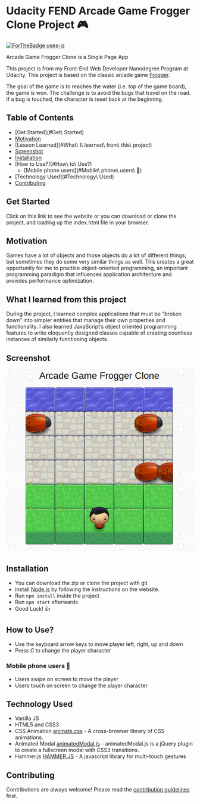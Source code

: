 # Udacity FEND Arcade Game Frogger Clone Project :video_game:
[![ForTheBadge uses-js](https://forthebadge.com/images/badges/uses-JS.svg)](https://forthebadge.com)

Arcade Game Frogger Clone is a Single Page App

This project is from my Front-End Web Developer Nanodegree Program at Udacity. This project is based on the classic arcade game [Frogger](https://en.wikipedia.org/wiki/Frogger).

The goal of the game is to reaches the water (i.e. top of the game board), the game is won. The challenge is to avoid the bugs that travel on the road. If a bug is touched, the character is reset back at the beginning.

## Table of Contents

  - [Get Started](#Get\ Started)
  - [Motivation](#Motivation)
  - [Lesson Learned](#What\ I\ learned\ from\ this\ project)
  - [Screenshot](#Screenshot)
  - [Installation](#Installation)
  - [How to Use?](#How\ to\ Use?)
    - [Mobile phone users](#Mobile\ phone\ users\ :iphone:)
  - [Technology Used](#Technology\ Used)
  - [Contributing](#Contributing)

## Get Started
Click on this link to see the website or you can download or clone the project, and loading up the index.html file in your browser.

##  Motivation
Games have a lot of objects and those objects do a lot of different things; but sometimes they do some very similar things as well. This creates a great opportunity for me to practice object-oriented programming, an important programming paradigm that influences application architecture and provides performance optimization.

## What I learned from this project
During the project, I learned complex applications that must be “broken down” into simpler entities that manage their own properties and functionality. I also learned JavaScript’s object oriented programming features to write eloquently designed classes capable of creating countless instances of similarly functioning objects.

## Screenshot
![Arcade Game Frogger Clone looks like](images/Screenshot.png)

## Installation
- You can download the zip or clone the project with git
- Install [Node.js](https://nodejs.org/) by following the instructions on the website.
- Run `npm install` inside the project
- Run `npm start` afterwards
- Good Luck! :thumbsup:

## How to Use?
- Use the keyboard arrow keys to move player left, right, up and down
- Press *C* to change the player character
### Mobile phone users :iphone:
- Users swipe on screen to move the player
- Users touch on screen to change the player character

## Technology Used
* Vanilla JS
* HTML5 and CSS3
* CSS Animation [animate.css](https://daneden.github.io/animate.css) - A cross-browser library of CSS animations.
* Animated Modal [animatedModal.js](https://joaopereirawd.github.io/animatedModal.js) - animatedModal.js is a jQuery plugin to create a fullscreen modal with CSS3 transitions.
* Hammer.js [HAMMER.JS](http://hammerjs.github.io) - A javascript library for multi-touch gestures

## Contributing
Contributions are always welcome! Please read the [contribution guidelines](CONTRIBUTING.md) first.
